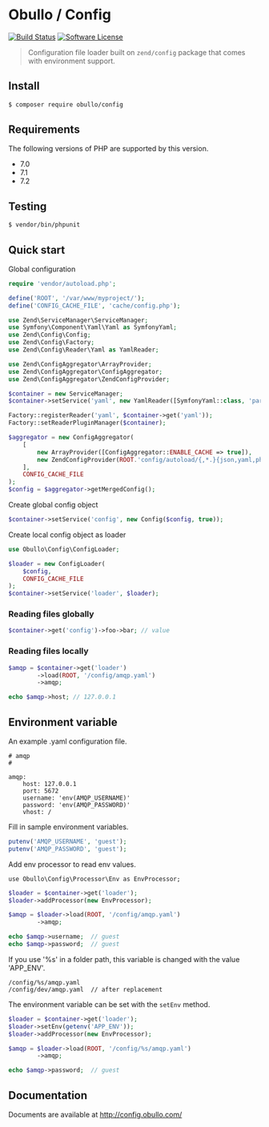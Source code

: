 
# Obullo / Config

[![Build Status](https://travis-ci.org/obullo/Config.svg?branch=master)](https://travis-ci.org/obullo/Config)
[![Software License](https://img.shields.io/badge/license-MIT-brightgreen.svg)](LICENSE.md)

> Configuration file loader built on `zend/config` package that comes with environment support.


## Install

``` bash
$ composer require obullo/config
```

## Requirements

The following versions of PHP are supported by this version.

* 7.0
* 7.1
* 7.2

## Testing

``` bash
$ vendor/bin/phpunit
```


## Quick start

Global configuration

```php
require 'vendor/autoload.php';

define('ROOT', '/var/www/myproject/');
define('CONFIG_CACHE_FILE', 'cache/config.php');

use Zend\ServiceManager\ServiceManager;
use Symfony\Component\Yaml\Yaml as SymfonyYaml;
use Zend\Config\Config;
use Zend\Config\Factory;
use Zend\Config\Reader\Yaml as YamlReader;

use Zend\ConfigAggregator\ArrayProvider;
use Zend\ConfigAggregator\ConfigAggregator;
use Zend\ConfigAggregator\ZendConfigProvider;

$container = new ServiceManager;
$container->setService('yaml', new YamlReader([SymfonyYaml::class, 'parse']));

Factory::registerReader('yaml', $container->get('yaml'));
Factory::setReaderPluginManager($container);

$aggregator = new ConfigAggregator(
    [
        new ArrayProvider([ConfigAggregator::ENABLE_CACHE => true]),
        new ZendConfigProvider(ROOT.'config/autoload/{,*.}{json,yaml,php}'),
    ],
    CONFIG_CACHE_FILE
);
$config = $aggregator->getMergedConfig();
```

Create global config object

```php
$container->setService('config', new Config($config, true));  
```

Create local config object as loader

```php
use Obullo\Config\ConfigLoader;

$loader = new ConfigLoader(
    $config,
    CONFIG_CACHE_FILE
);
$container->setService('loader', $loader);
```

### Reading files globally

```php
$container->get('config')->foo->bar; // value
```

### Reading files locally

```php
$amqp = $container->get('loader')
        ->load(ROOT, '/config/amqp.yaml')
        ->amqp;

echo $amqp->host; // 127.0.0.1
```

## Environment variable

An example .yaml configuration file.

```
# amqp
# 

amqp:
    host: 127.0.0.1
    port: 5672
    username: 'env(AMQP_USERNAME)'
    password: 'env(AMQP_PASSWORD)'
    vhost: /
```

Fill in sample environment variables.

```php
putenv('AMQP_USERNAME', 'guest');
putenv('AMQP_PASSWORD', 'guest');
```

Add env processor to read env values.

```
use Obullo\Config\Processor\Env as EnvProcessor;
```

```php
$loader = $container->get('loader');
$loader->addProcessor(new EnvProcessor);

$amqp = $loader->load(ROOT, '/config/amqp.yaml')
        ->amqp;

echo $amqp->username;  // guest
echo $amqp->password;  // guest
```

If you use '%s' in a  folder path, this variable is changed with the value 'APP_ENV'.

```
/config/%s/amqp.yaml
/config/dev/amqp.yaml  // after replacement
```

The environment variable can be set with the `setEnv` method.

```php
$loader = $container->get('loader');
$loader->setEnv(getenv('APP_ENV'));
$loader->addProcessor(new EnvProcessor);

$amqp = $loader->load(ROOT, '/config/%s/amqp.yaml')
        ->amqp;

echo $amqp->password;  // guest
```


## Documentation

Documents are available at <a href="http://config.obullo.com/">http://config.obullo.com/</a>